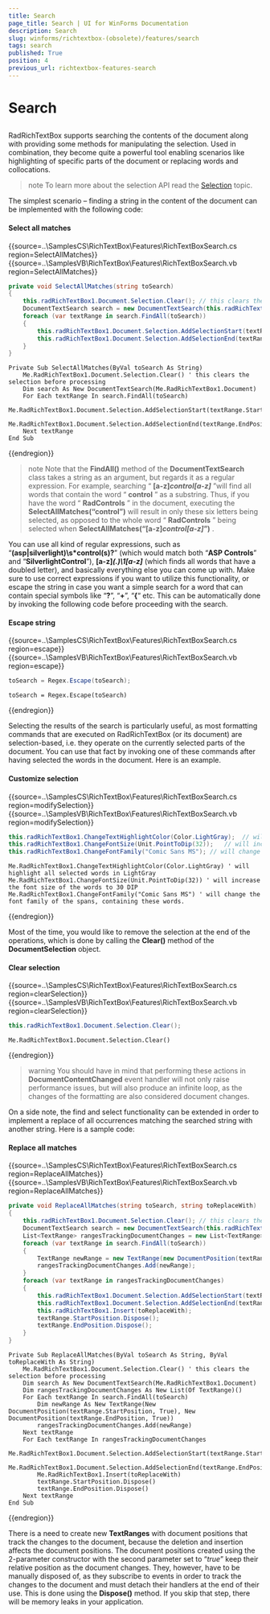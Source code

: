 ```yaml
---
title: Search
page_title: Search | UI for WinForms Documentation
description: Search
slug: winforms/richtextbox-(obsolete)/features/search
tags: search
published: True
position: 4
previous_url: richtextbox-features-search
---
```


# Search



## 

RadRichTextBox supports searching the contents of the document along with providing some methods for manipulating the selection. Used in combination, they become quite a powerful tool enabling scenarios like highlighting of specific parts of the document or replacing words and collocations.

>note To learn more about the selection API read the [Selection](https://docs.telerik.com/devtools/winforms/controls/richtextbox/features/selection) topic.
>

The simplest scenario – finding a string in the content of the document can be implemented with the following code:

#### Select all matches

{{source=..\SamplesCS\RichTextBox\Features\RichTextBoxSearch.cs region=SelectAllMatches}} 
{{source=..\SamplesVB\RichTextBox\Features\RichTextBoxSearch.vb region=SelectAllMatches}} 

````C#
private void SelectAllMatches(string toSearch)
{
    this.radRichTextBox1.Document.Selection.Clear(); // this clears the selection before processing
    DocumentTextSearch search = new DocumentTextSearch(this.radRichTextBox1.Document);
    foreach (var textRange in search.FindAll(toSearch))
    {
        this.radRichTextBox1.Document.Selection.AddSelectionStart(textRange.StartPosition);
        this.radRichTextBox1.Document.Selection.AddSelectionEnd(textRange.EndPosition);
    }
}

````
````VB.NET
Private Sub SelectAllMatches(ByVal toSearch As String)
    Me.RadRichTextBox1.Document.Selection.Clear() ' this clears the selection before processing
    Dim search As New DocumentTextSearch(Me.RadRichTextBox1.Document)
    For Each textRange In search.FindAll(toSearch)
        Me.RadRichTextBox1.Document.Selection.AddSelectionStart(textRange.StartPosition)
        Me.RadRichTextBox1.Document.Selection.AddSelectionEnd(textRange.EndPosition)
    Next textRange
End Sub

````

{{endregion}}

>note Note that the __FindAll()__ method of the __DocumentTextSearch__ class takes a string as an argument, but regards it as a regular expression. For example, searching “ __[a-z]*control[a-z]*__ ”will find all words that contain the word “ __control__ ” as a substring. Thus, if you have the word “ __RadControls__ ” in the document, executing the __SelectAllMatches(“control”)__ will result in only these six letters being selected, as opposed to the whole word “ __RadControls__ ” being selected when __SelectAllMatches(“[a-z]*control[a-z]*”)__ .
>

You can use all kind of regular expressions, such as “__(asp|silverlight)\s*control(s)?__” (which would match both “__ASP Controls__” and “__SilverlightControl__”), __[a-z]*(.)\1[a-z]*__ (which finds all words that have a doubled letter), and basically everything else you can come up with. Make sure to use correct expressions if you want to utilize this functionality, or escape the string in case you want a simple search for a word that can contain special symbols like “__?__”, “__+__”, “__{__“ etc. This can be automatically done by invoking the following code before proceeding with the search.

#### Escape string

{{source=..\SamplesCS\RichTextBox\Features\RichTextBoxSearch.cs region=escape}} 
{{source=..\SamplesVB\RichTextBox\Features\RichTextBoxSearch.vb region=escape}} 

````C#
toSearch = Regex.Escape(toSearch);

````
````VB.NET
toSearch = Regex.Escape(toSearch)

````

{{endregion}}

Selecting the results of the search is particularly useful, as most formatting commands that are executed on RadRichTextBox (or its document) are selection-based, i.e. they operate on the currently selected parts of the document. You can use that fact by invoking one of these commands after having selected the words in the document. Here is an example.

#### Customize selection

{{source=..\SamplesCS\RichTextBox\Features\RichTextBoxSearch.cs region=modifySelection}} 
{{source=..\SamplesVB\RichTextBox\Features\RichTextBoxSearch.vb region=modifySelection}} 

````C#
this.radRichTextBox1.ChangeTextHighlightColor(Color.LightGray);  // will highlight all selected words in LightGray
this.radRichTextBox1.ChangeFontSize(Unit.PointToDip(32));   // will increase the font size of the words to 30 DIP
this.radRichTextBox1.ChangeFontFamily("Comic Sans MS"); // will change the font family of the spans, containing these words.

````
````VB.NET
Me.RadRichTextBox1.ChangeTextHighlightColor(Color.LightGray) ' will highlight all selected words in LightGray
Me.RadRichTextBox1.ChangeFontSize(Unit.PointToDip(32)) ' will increase the font size of the words to 30 DIP
Me.RadRichTextBox1.ChangeFontFamily("Comic Sans MS") ' will change the font family of the spans, containing these words.

````

{{endregion}}

Most of the time, you would like to remove the selection at the end of the operations, which is done by calling the __Clear()__ method of the __DocumentSelection__ object.

#### Clear selection

{{source=..\SamplesCS\RichTextBox\Features\RichTextBoxSearch.cs region=clearSelection}} 
{{source=..\SamplesVB\RichTextBox\Features\RichTextBoxSearch.vb region=clearSelection}} 

````C#
this.radRichTextBox1.Document.Selection.Clear();

````
````VB.NET
Me.RadRichTextBox1.Document.Selection.Clear()

````

{{endregion}}

>warning You should have in mind that performing these actions in __DocumentContentChanged__ event handler will not only raise performance issues, but will also produce an infinite loop, as the changes of the formatting are also considered document changes.
>

On a side note, the find and select functionality can be extended in order to implement a replace of all occurrences matching the searched string with another string. Here is a sample code:

#### Replace all matches

{{source=..\SamplesCS\RichTextBox\Features\RichTextBoxSearch.cs region=ReplaceAllMatches}} 
{{source=..\SamplesVB\RichTextBox\Features\RichTextBoxSearch.vb region=ReplaceAllMatches}} 

````C#
private void ReplaceAllMatches(string toSearch, string toReplaceWith)
{
    this.radRichTextBox1.Document.Selection.Clear(); // this clears the selection before processing
    DocumentTextSearch search = new DocumentTextSearch(this.radRichTextBox1.Document);
    List<TextRange> rangesTrackingDocumentChanges = new List<TextRange>();
    foreach (var textRange in search.FindAll(toSearch))
    {
        TextRange newRange = new TextRange(new DocumentPosition(textRange.StartPosition, true), new DocumentPosition(textRange.EndPosition, true));
        rangesTrackingDocumentChanges.Add(newRange);
    }
    foreach (var textRange in rangesTrackingDocumentChanges)
    {
        this.radRichTextBox1.Document.Selection.AddSelectionStart(textRange.StartPosition);
        this.radRichTextBox1.Document.Selection.AddSelectionEnd(textRange.EndPosition);
        this.radRichTextBox1.Insert(toReplaceWith);
        textRange.StartPosition.Dispose();
        textRange.EndPosition.Dispose();
    }
}

````
````VB.NET
Private Sub ReplaceAllMatches(ByVal toSearch As String, ByVal toReplaceWith As String)
    Me.RadRichTextBox1.Document.Selection.Clear() ' this clears the selection before processing
    Dim search As New DocumentTextSearch(Me.RadRichTextBox1.Document)
    Dim rangesTrackingDocumentChanges As New List(Of TextRange)()
    For Each textRange In search.FindAll(toSearch)
        Dim newRange As New TextRange(New DocumentPosition(textRange.StartPosition, True), New DocumentPosition(textRange.EndPosition, True))
        rangesTrackingDocumentChanges.Add(newRange)
    Next textRange
    For Each textRange In rangesTrackingDocumentChanges
        Me.RadRichTextBox1.Document.Selection.AddSelectionStart(textRange.StartPosition)
        Me.RadRichTextBox1.Document.Selection.AddSelectionEnd(textRange.EndPosition)
        Me.RadRichTextBox1.Insert(toReplaceWith)
        textRange.StartPosition.Dispose()
        textRange.EndPosition.Dispose()
    Next textRange
End Sub

````

{{endregion}}

There is a need to create new __TextRanges__ with document positions that track the changes to the document, because the deletion and insertion affects the document positions. The document positions created using the 2-parameter constructor with the second parameter set to “*true*” keep their relative position as the document changes. They, however, have to be manually disposed of, as they subscribe to events in order to track the changes to the document and must detach their handlers at the end of their use. This is done using the __Dispose()__ method. If you skip that step, there will be memory leaks in your application.
